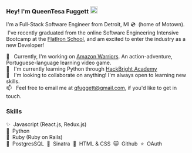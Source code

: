 ### Hey! I'm QueenTesa Fuggett <a href="https://www.linkedin.com/in/queentesa-fuggett-55595671/"><img src="https://icons.iconarchive.com/icons/graphics-vibe/classic-3d-social/128/linkedin-icon.png" alt="linked in logo" width="20" height="20"></a>

<!--
**qfuggett/qfuggett** is a ✨ _special_ ✨ repository because its `README.md` (this file) appears on your GitHub profile.

Here are some ideas to get you started:

- 🔭 I’m currently working on ...
- 🌱 I’m currently learning ...
- 👯 I’m looking to collaborate on ...
- 🤔 I’m looking for help with ...
- 💬 Ask me about ...
- 📫 How to reach me: ...
- 😄 Pronouns: ...
- ⚡ Fun fact: ...
-->

I'm a Full-Stack Software Engineer from Detroit, MI 💿 &nbsp;(home of Motown). &nbsp;I've recently graduated from the online Software Engineering Intensive Bootcamp at the <a href="https://flatironschool.com/career-courses/coding-bootcamp/online">FlatIron School</a>, and am excited to enter the industry as a new Developer!

🔭 &nbsp;&nbsp;Currently, I'm working on <a href="https://github.com/tomasmed/AmazonWarriors">Amazon Warriors</a>. An action-adventure, Portuguese-language learning video game.<br/>
🌱 &nbsp;&nbsp;I'm currently learning Python through <a href="https://hackbrightacademy.com/software-engineering-program/">HackBright Academy</a> <br/>
👯 &nbsp;&nbsp;I'm looking to collaborate on anything! I'm always open to learning new skills. <br/>
📫 &nbsp;&nbsp;Feel free to email me at qfuggett@gmail.com, if you'd like to get in touch.  <br/>

### Skills 
✨ &nbsp;Javascript (React.js, Redux.js)<br/>
🐍 &nbsp;Python <br/>
💎 &nbsp;Ruby (Ruby on Rails) <br/>
🐘 &nbsp;PostgresSQL&nbsp;&nbsp;🎩 &nbsp;Sinatra&nbsp;&nbsp;🧡 &nbsp;HTML & CSS&nbsp;&nbsp;🐱 &nbsp;Github&nbsp;&nbsp;⭐ &nbsp;OAuth


